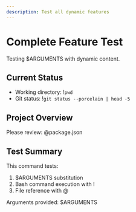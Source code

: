 ```yaml
---
description: Test all dynamic features
---
```


# Complete Feature Test

Testing $ARGUMENTS with dynamic content.

## Current Status
- Working directory: !`pwd`
- Git status: !`git status --porcelain | head -5`

## Project Overview
Please review: @package.json

## Test Summary
This command tests:
1. $ARGUMENTS substitution
2. Bash command execution with !
3. File reference with @

Arguments provided: $ARGUMENTS
